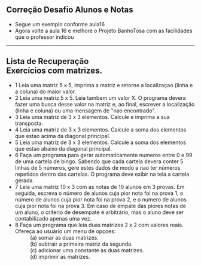 Correção Desafio Alunos e Notas<br/>
-----------
- Segue um exemplo conforme aula16
- Agora volte a aula 16 e melhore o Projeto BanhoTosa com as facilidades que o professor indicou
-----------
Lista de Recuperação<br/>
Exercícios com matrizes.
-----------
- 1 Leia uma matriz 5 x 5, imprima a matriz e retorne a localizaçao (linha e a coluna) do maior valor.
- 2 Leia uma matriz 5 x 5. Leia tambem um valor X. O programa devera fazer uma busca desse valor na matriz e, ao final, escrever a localização (linha e coluna) ou uma mensagem de "nao encontrado".
- 3 Leia uma matriz de 3 x 3 elementos. Calcule e imprima a sua transposta.
- 4 Leia uma matriz de 3 x 3 elementos. Calcule a soma dos elementos que estao acima da diagonal principal.
- 5 Leia uma matriz de 3 x 3 elementos. Calcule a soma dos elementos que estao abaixo da diagonal principal.
- 6 Faça um programa para gerar automaticamente numeros entre 0 e 99 de uma cartela de bingo. Sabendo que cada cartela devera conter 5 linhas de 5 números, gere estes dados de modo a nao ter números repetidos dentro das cartelas. O programa deve exibir na tela a cartela gerada.
- 7 Leia uma matriz 10 x 3 com as notas de 10 alunos em 3 provas. Em seguida, escreva o número de alunos cuja pior nota foi na prova 1, o número de alunos cuja pior nota foi na prova 2, e o numero de alunos cuja pior nota foi na prova 3. Em caso de empate das piores notas de um aluno, o criterio de desempate é arbitrário, mas o aluno deve ser contabilizado apenas uma vez.
- 8 Faça um programa que leia duas matrizes 2 x 2 com valores reais. Ofereça ao usuário um menu de opçoes:<br/>
	<dd>
	(a) somar as duas matrizes.<br/>
	(b) subtrair a primeira matriz da segunda.<br/>
	(c) adicionar uma constante as duas matrizes.<br/>
	(d) imprimir as matrizes.
	</dd>
